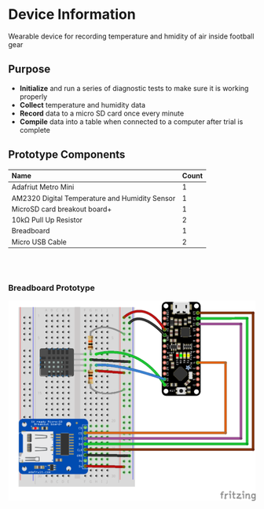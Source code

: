 # Device Information
Wearable device for recording temperature and hmidity of air inside football gear

## Purpose
- **Initialize** and run a series of diagnostic tests to make sure it is working properly
- **Collect** temperature and humidity data
- **Record** data to a micro SD card once every minute
- **Compile** data into a table when connected to a computer after trial is complete

## Prototype Components

| Name | Count |
|:-|:-|
| Adafriut Metro Mini                            | 1      |
| AM2320 Digital Temperature and Humidity Sensor | 1      |
| MicroSD card breakout board+                   | 1      |
| 10kΩ Pull Up Resistor                          | 2      |
| Breadboard                                     | 1      |
| Micro USB Cable                                | 2      |  

$~$  
$~$ 
### Breadboard Prototype
<img src="/assets/images/DataCollectionPrototype_bb.png" width="700">
